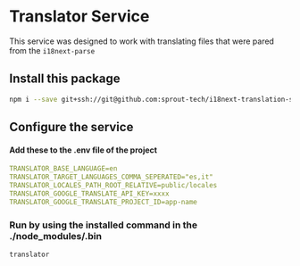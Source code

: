 # Translator Service 

This service was designed to work with translating files that were pared from the `i18next-parse`


## Install this package

```bash
npm i --save git+ssh://git@github.com:sprout-tech/i18next-translation-service.git#v1.0.2 --force
```

## Configure the service

#### Add these to the .env file of the project

```yaml
TRANSLATOR_BASE_LANGUAGE=en
TRANSLATOR_TARGET_LANGUAGES_COMMA_SEPERATED="es,it"
TRANSLATOR_LOCALES_PATH_ROOT_RELATIVE=public/locales
TRANSLATOR_GOOGLE_TRANSLATE_API_KEY=xxxx
TRANSLATOR_GOOGLE_TRANSLATE_PROJECT_ID=app-name
```


### Run by using the installed command in the ./node_modules/.bin

```bash
translator
```
